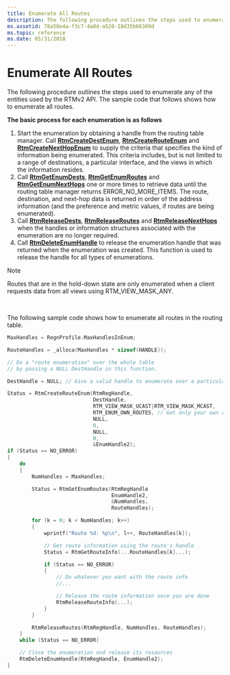 ```yaml
---
title: Enumerate All Routes
description: The following procedure outlines the steps used to enumerate any of the entities used by the RTMv2 API. The sample code that follows shows how to enumerate all routes.
ms.assetid: 78a50e4a-f3c7-4a0d-a528-18d35b66369d
ms.topic: reference
ms.date: 05/31/2018
---
```


# Enumerate All Routes

The following procedure outlines the steps used to enumerate any of the entities used by the RTMv2 API. The sample code that follows shows how to enumerate all routes.

**The basic process for each enumeration is as follows**

1.  Start the enumeration by obtaining a handle from the routing table manager. Call [**RtmCreateDestEnum**](/windows/desktop/api/Rtmv2/nf-rtmv2-rtmcreatedestenum), [**RtmCreateRouteEnum**](/windows/desktop/api/Rtmv2/nf-rtmv2-rtmcreaterouteenum) and [**RtmCreateNextHopEnum**](/windows/desktop/api/Rtmv2/nf-rtmv2-rtmcreatenexthopenum) to supply the criteria that specifies the kind of information being enumerated. This criteria includes, but is not limited to a range of destinations, a particular interface, and the views in which the information resides.
2.  Call [**RtmGetEnumDests**](/windows/desktop/api/Rtmv2/nf-rtmv2-rtmgetenumdests), [**RtmGetEnumRoutes**](/windows/desktop/api/Rtmv2/nf-rtmv2-rtmgetenumroutes) and [**RtmGetEnumNextHops**](/windows/desktop/api/Rtmv2/nf-rtmv2-rtmgetenumnexthops) one or more times to retrieve data until the routing table manager returns ERROR\_NO\_MORE\_ITEMS. The route, destination, and next-hop data is returned in order of the address information (and the preference and metric values, if routes are being enumerated).
3.  Call [**RtmReleaseDests**](/windows/desktop/api/Rtmv2/nf-rtmv2-rtmreleasedests), [**RtmReleaseRoutes**](/windows/desktop/api/Rtmv2/nf-rtmv2-rtmreleaseroutes) and [**RtmReleaseNextHops**](/windows/desktop/api/Rtmv2/nf-rtmv2-rtmreleasenexthops) when the handles or information structures associated with the enumeration are no longer required.
4.  Call [**RtmDeleteEnumHandle**](/windows/desktop/api/Rtmv2/nf-rtmv2-rtmdeleteenumhandle) to release the enumeration handle that was returned when the enumeration was created. This function is used to release the handle for all types of enumerations.

> [!Note]  
> Routes that are in the hold-down state are only enumerated when a client requests data from all views using RTM\_VIEW\_MASK\_ANY.

 

The following sample code shows how to enumerate all routes in the routing table.


```C++
MaxHandles = RegnProfile.MaxHandlesInEnum;

RouteHandles = _alloca(MaxHandles * sizeof(HANDLE));

// Do a "route enumeration" over the whole table
// by passing a NULL DestHandle in this function.

DestHandle = NULL; // Give a valid handle to enumerate over a particular destination

Status = RtmCreateRouteEnum(RtmRegHandle,
                            DestHandle,
                            RTM_VIEW_MASK_UCAST|RTM_VIEW_MASK_MCAST,
                            RTM_ENUM_OWN_ROUTES, // Get only your own routes
                            NULL,
                            0,
                            NULL,
                            0,
                            &EnumHandle2);
if (Status == NO_ERROR)
{
    do
    {
        NumHandles = MaxHandles;

        Status = RtmGetEnumRoutes(RtmRegHandle
                                  EnumHandle2,
                                  &NumHandles,
                                  RouteHandles);

        for (k = 0; k < NumHandles; k++)
        {
            wprintf("Route %d: %p\n", l++, RouteHandles[k]);

            // Get route information using the route's handle
            Status = RtmGetRouteInfo(...RouteHandles[k]...);

            if (Status == NO_ERROR)
            {
                // Do whatever you want with the route info
                //...

                // Release the route information once you are done
                RtmReleaseRouteInfo(...);
            }
        }

        RtmReleaseRoutes(RtmRegHandle, NumHandles, RouteHandles);
    }
    while (Status == NO_ERROR)

    // Close the enumeration and release its resources
    RtmDeleteEnumHandle(RtmRegHandle, EnumHandle2);
}
```



 

 





